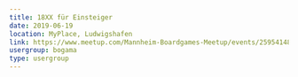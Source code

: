 ```yaml
---
title: 18XX für Einsteiger
date: 2019-06-19
location: MyPlace, Ludwigshafen
link: https://www.meetup.com/Mannheim-Boardgames-Meetup/events/259541480/
usergroup: bogama
type: usergroup
---
```

